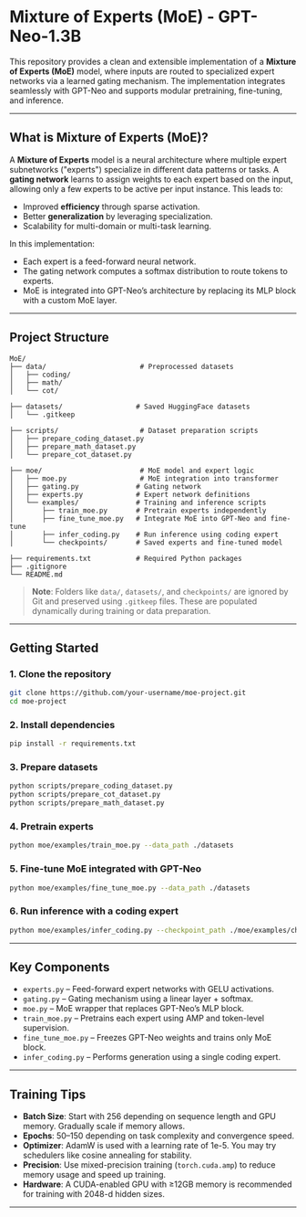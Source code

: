 # Mixture of Experts (MoE) - GPT-Neo-1.3B

This repository provides a clean and extensible implementation of a **Mixture of Experts (MoE)** model, where inputs are routed to specialized expert networks via a learned gating mechanism. The implementation integrates seamlessly with GPT-Neo and supports modular pretraining, fine-tuning, and inference.

---

## What is Mixture of Experts (MoE)?

A **Mixture of Experts** model is a neural architecture where multiple expert subnetworks ("experts") specialize in different data patterns or tasks. A **gating network** learns to assign weights to each expert based on the input, allowing only a few experts to be active per input instance. This leads to:

- Improved **efficiency** through sparse activation.
- Better **generalization** by leveraging specialization.
- Scalability for multi-domain or multi-task learning.

In this implementation:
- Each expert is a feed-forward neural network.
- The gating network computes a softmax distribution to route tokens to experts.
- MoE is integrated into GPT-Neo’s architecture by replacing its MLP block with a custom MoE layer.

---

## Project Structure

```
MoE/
├── data/                       # Preprocessed datasets
│   ├── coding/
│   ├── math/
│   └── cot/

├── datasets/                  # Saved HuggingFace datasets
│   └── .gitkeep

├── scripts/                    # Dataset preparation scripts
│   ├── prepare_coding_dataset.py
│   ├── prepare_math_dataset.py
│   └── prepare_cot_dataset.py

├── moe/                        # MoE model and expert logic
│   ├── moe.py                  # MoE integration into transformer
│   ├── gating.py              # Gating network
│   ├── experts.py             # Expert network definitions
│   └── examples/              # Training and inference scripts
│       ├── train_moe.py       # Pretrain experts independently
│       ├── fine_tune_moe.py   # Integrate MoE into GPT-Neo and fine-tune
│       ├── infer_coding.py    # Run inference using coding expert
│       └── checkpoints/       # Saved experts and fine-tuned model

├── requirements.txt           # Required Python packages
├── .gitignore
└── README.md
```

> **Note**: Folders like `data/`, `datasets/`, and `checkpoints/` are ignored by Git and preserved using `.gitkeep` files. These are populated dynamically during training or data preparation.

---

## Getting Started

### 1. Clone the repository

```bash
git clone https://github.com/your-username/moe-project.git
cd moe-project
```

### 2. Install dependencies

```bash
pip install -r requirements.txt
```

### 3. Prepare datasets

```bash
python scripts/prepare_coding_dataset.py
python scripts/prepare_cot_dataset.py
python scripts/prepare_math_dataset.py
```

### 4. Pretrain experts

```bash
python moe/examples/train_moe.py --data_path ./datasets
```

### 5. Fine-tune MoE integrated with GPT-Neo

```bash
python moe/examples/fine_tune_moe.py --data_path ./datasets
```

### 6. Run inference with a coding expert

```bash
python moe/examples/infer_coding.py --checkpoint_path ./moe/examples/checkpoints/expert_coding_pretrained.pt
```

---

## Key Components

- `experts.py` – Feed-forward expert networks with GELU activations.
- `gating.py` – Gating mechanism using a linear layer + softmax.
- `moe.py` – MoE wrapper that replaces GPT-Neo’s MLP block.
- `train_moe.py` – Pretrains each expert using AMP and token-level supervision.
- `fine_tune_moe.py` – Freezes GPT-Neo weights and trains only MoE block.
- `infer_coding.py` – Performs generation using a single coding expert.

---

## Training Tips

- **Batch Size**: Start with 256 depending on sequence length and GPU memory. Gradually scale if memory allows.
- **Epochs**: 50–150 depending on task complexity and convergence speed.
- **Optimizer**: AdamW is used with a learning rate of 1e-5. You may try schedulers like cosine annealing for stability.
- **Precision**: Use mixed-precision training (`torch.cuda.amp`) to reduce memory usage and speed up training.
- **Hardware**: A CUDA-enabled GPU with ≥12GB memory is recommended for training with 2048-d hidden sizes.

---
